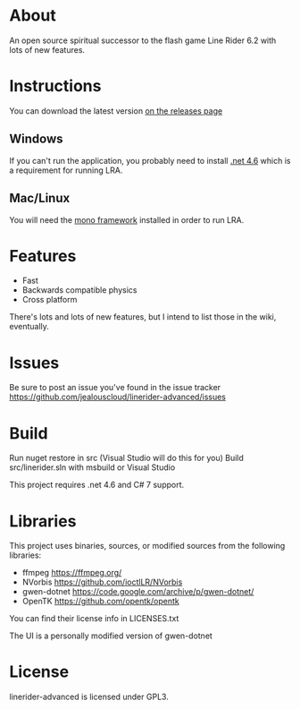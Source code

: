 # About
An open source spiritual successor to the flash game Line Rider 6.2 with lots of new features.

# Instructions
You can download the latest version [on the releases page](https://github.com/jealouscloud/linerider-advanced/releases)

## Windows
If you can't run the application, you probably need to install [.net 4.6](https://www.microsoft.com/en-us/download/details.aspx?id=48130) which is a requirement for running LRA.
## Mac/Linux
You will need the [mono framework](http://www.mono-project.com/download/stable/) installed in order to run LRA.

# Features
* Fast
* Backwards compatible physics
* Cross platform

There's lots and lots of new features, but I intend to list those in the wiki, eventually.

# Issues
Be sure to post an issue you've found in the issue tracker https://github.com/jealouscloud/linerider-advanced/issues

# Build
Run nuget restore in src (Visual Studio will do this for you)
Build src/linerider.sln with msbuild or Visual Studio

This project requires .net 4.6 and C# 7 support.

# Libraries
This project uses binaries, sources, or modified sources from the following libraries:

* ffmpeg https://ffmpeg.org/
* NVorbis https://github.com/ioctlLR/NVorbis
* gwen-dotnet https://code.google.com/archive/p/gwen-dotnet/
* OpenTK https://github.com/opentk/opentk

You can find their license info in LICENSES.txt

The UI is a personally modified version of gwen-dotnet

# License
linerider-advanced is licensed under GPL3.